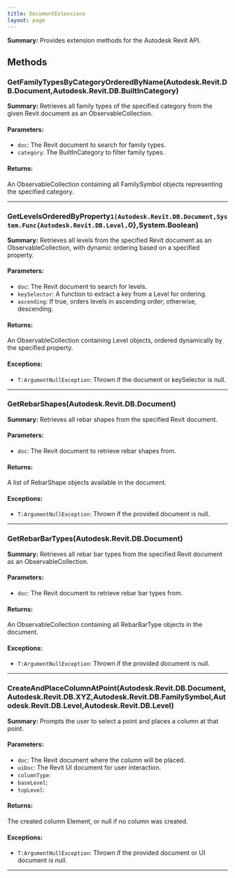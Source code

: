```yaml
---
title: DocumentExtensions
layout: page
---
```


**Summary:** Provides extension methods for the Autodesk Revit API.

## Methods

### GetFamilyTypesByCategoryOrderedByName(Autodesk.Revit.DB.Document,Autodesk.Revit.DB.BuiltInCategory)

**Summary:** Retrieves all family types of the specified category from the given Revit document as an ObservableCollection.

#### Parameters:
- `doc`: The Revit document to search for family types.
- `category`: The BuiltInCategory to filter family types.

#### Returns:
An ObservableCollection containing all FamilySymbol objects representing the specified category.

---

### GetLevelsOrderedByProperty``1(Autodesk.Revit.DB.Document,System.Func{Autodesk.Revit.DB.Level,``0},System.Boolean)

**Summary:** Retrieves all levels from the specified Revit document as an ObservableCollection,
            with dynamic ordering based on a specified property.

#### Parameters:
- `doc`: The Revit document to search for levels.
- `keySelector`: A function to extract a key from a Level for ordering.
- `ascending`: If true, orders levels in ascending order; otherwise, descending.

#### Returns:
An ObservableCollection containing Level objects, ordered dynamically by the specified property.

#### Exceptions:
- `T:ArgumentNullException`: Thrown if the document or keySelector is null.

---

### GetRebarShapes(Autodesk.Revit.DB.Document)

**Summary:** Retrieves all rebar shapes from the specified Revit document.

#### Parameters:
- `doc`: The Revit document to retrieve rebar shapes from.

#### Returns:
A list of RebarShape objects available in the document.

#### Exceptions:
- `T:ArgumentNullException`: Thrown if the provided document is null.

---

### GetRebarBarTypes(Autodesk.Revit.DB.Document)

**Summary:** Retrieves all rebar bar types from the specified Revit document as an ObservableCollection.

#### Parameters:
- `doc`: The Revit document to retrieve rebar bar types from.

#### Returns:
An ObservableCollection containing all RebarBarType objects in the document.

#### Exceptions:
- `T:ArgumentNullException`: Thrown if the provided document is null.

---

### CreateAndPlaceColumnAtPoint(Autodesk.Revit.DB.Document,Autodesk.Revit.DB.XYZ,Autodesk.Revit.DB.FamilySymbol,Autodesk.Revit.DB.Level,Autodesk.Revit.DB.Level)

**Summary:** Prompts the user to select a point and places a column at that point.

#### Parameters:
- `doc`: The Revit document where the column will be placed.
- `uiDoc`: The Revit UI document for user interaction.
- `columnType`: 
- `baseLevel`: 
- `topLevel`: 

#### Returns:
The created column Element, or null if no column was created.

#### Exceptions:
- `T:ArgumentNullException`: Thrown if the provided document or UI document is null.

---

